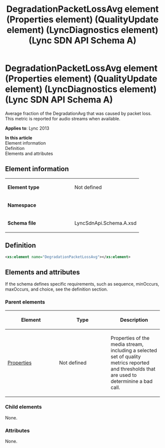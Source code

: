 ﻿---
title: DegradationPacketLossAvg element (Properties element) (QualityUpdate element) (LyncDiagnostics element) (Lync SDN API Schema A)
TOCTitle: DegradationPacketLossAvg element
ms:assetid: 7c4beeae-1a2a-1854-27e7-5c1e4b797592
ms:mtpsurl: https://msdn.microsoft.com/en-us/library/Dn455026(v=office.15)
ms:contentKeyID: 57260899
ms.date: 07/24/2014
mtps_version: v=office.15
dev_langs:
- xml
---

# DegradationPacketLossAvg element (Properties element) (QualityUpdate element) (LyncDiagnostics element) (Lync SDN API Schema A)

Average fraction of the DegradationAvg that was caused by packet loss. This metric is reported for audio streams when available.


**Applies to**: Lync 2013

**In this article**  
Element information  
Definition  
Elements and attributes  

## Element information

<table>
<colgroup>
<col style="width: 50%" />
<col style="width: 50%" />
</colgroup>
<tbody>
<tr class="odd">
<td><p><strong>Element type</strong></p></td>
<td><p>Not defined</p></td>
</tr>
<tr class="even">
<td><p><strong>Namespace</strong></p></td>
<td><p></p></td>
</tr>
<tr class="odd">
<td><p><strong>Schema file</strong></p></td>
<td><p>LyncSdnApi.Schema.A.xsd</p></td>
</tr>
</tbody>
</table>


## Definition

``` xml
<xs:element name="DegradationPacketLossAvg"></xs:element>
```

## Elements and attributes

If the schema defines specific requirements, such as sequence, minOccurs, maxOccurs, and choice, see the definition section.

### Parent elements

<table>
<colgroup>
<col style="width: 33%" />
<col style="width: 33%" />
<col style="width: 33%" />
</colgroup>
<thead>
<tr class="header">
<th><p>Element</p></th>
<th><p>Type</p></th>
<th><p>Description</p></th>
</tr>
</thead>
<tbody>
<tr class="odd">
<td><p><a href="properties-element-qualityupdate-element-lyncdiagnostics-element-lync-sdn-api-schema-a.md">Properties</a></p></td>
<td><p>Not defined</p></td>
<td><p>Properties of the media stream, including a selected set of quality metrics reported and thresholds that are used to determinine a bad call.</p></td>
</tr>
</tbody>
</table>


### Child elements

None.

### Attributes

None.

